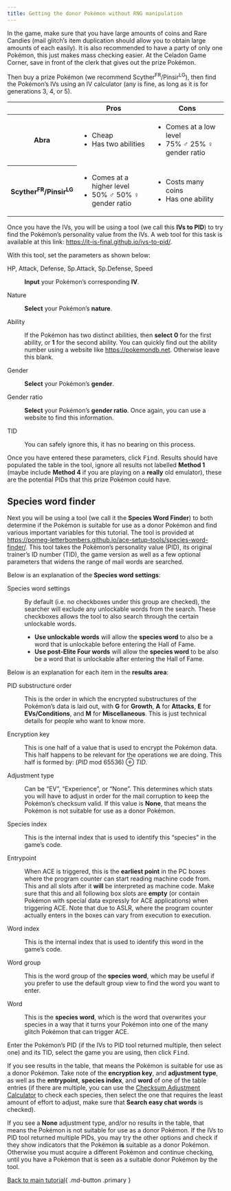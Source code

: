 ```yaml
---
title: Getting the donor Pokémon without RNG manipulation
---
```


In the game, make sure that you have large amounts of coins and Rare Candies (mail glitch’s item duplication should allow you to obtain large amounts of each easily). It is also recommended to have a party of only one Pokémon, this just makes mass checking easier. At the Celadon Game Corner, save in front of the clerk that gives out the prize Pokémon.

Then buy a prize Pokémon (we recommend Scyther<sup>FR</sup>/Pinsir<sup>LG</sup>), then find the Pokémon’s IVs using an IV calculator (any is fine, as long as it is for generations 3, 4, or 5).

<table markdown="block">
<thead>
<tr>
<th scope="col"></th>
<th scope="col">Pros</th>
<th scope="col">Cons</th>
</tr>
</thead>
<tbody markdown="block">
<tr markdown="block">
<th scope="row">Abra</th>
<td markdown="block">

*   Cheap
*   Has two abilities

</td>
<td markdown="block">

*   Comes at a low level
*   75% ♂ 25% ♀ gender ratio

</td>
</tr>
<tr markdown="block">
<th scope="row">Scyther<sup>FR</sup>/Pinsir<sup>LG</sup></th>
<td markdown="block">

*   Comes at a higher level
*   50% ♂ 50% ♀ gender ratio

</td>
<td markdown="block">

*   Costs many coins
*   Has one ability

</td>
</tr>
</tbody>
</table>

Once you have the IVs, you will be using a tool (we call this **IVs to PID**) to try find the Pokémon’s personality value from the IVs. A web tool for this task is available at this link: <https://it-is-final.github.io/ivs-to-pid/>.

With this tool, set the parameters as shown below:

<dl markdown="block">
<dt>HP, Attack, Defense, Sp.Attack, Sp.Defense, Speed</dt>
<dd markdown="block">

**Input** your Pokémon’s corresponding **IV**.

</dd>
<dt>Nature</dt>
<dd markdown="block">

**Select** your Pokémon’s **nature**.

</dd>
<dt>Ability</dt>
<dd markdown="block">

If the Pokémon has two distinct abilities, then **select** **0** for the first ability, or **1** for the second ability. You can quickly find out the ability number using a website like <https://pokemondb.net>. Otherwise leave this blank.

</dd>
<dt>Gender</dt>
<dd markdown="block">

**Select** your Pokémon’s **gender**.

</dd>
<dt>Gender ratio</dt>
<dd markdown="block">

**Select** your Pokémon’s **gender ratio**. Once again, you can use a website to find this information.

</dd>
<dt>TID</dt>
<dd markdown="block">

You can safely ignore this, it has no bearing on this process.

</dd>
</dl>

Once you have entered these parameters, click <kbd>Find</kbd>. Results should have populated the table in the tool, ignore all results not labelled **Method 1** (maybe include **Method 4** if you are playing on a **really** old emulator), these are the potential PIDs that this prize Pokémon could have.

## Species word finder

Next you will be using a tool (we call it the **Species Word Finder**) to both determine if the Pokémon is suitable for use as a donor Pokémon and find various important variables for this tutorial. The tool is provided at <https://pomeg-letterbombers.github.io/ace-setup-tools/species-word-finder/>. This tool takes the Pokémon’s personality value (PID), its original trainer’s ID number (TID), the game version as well as a few optional parameters that widens the range of mail words are searched.

Below is an explanation of the **Species word settings**:

<dl markdown="block">
<dt>Species word settings</dt>
<dd markdown="block">

By default (i.e. no checkboxes under this group are checked), the searcher will exclude any unlockable words from the search. These checkboxes allows the tool to also search through the certain unlockable words.

*   **Use unlockable words** will allow the **species word** to also be a word that is unlockable before entering the Hall of Fame.
*   **Use post-Elite Four words** will allow the **species word** to be also be a word that is unlockable after entering the Hall of Fame.

</dd>
</dl>

Below is an explanation for each item in the **results area**:

<dl markdown="block">
<dt>PID substructure order</dt>
<dd markdown="block">

This is the order in which the encrypted substructures of the Pokémon’s data is laid out, with **G** for **Growth**, **A** for **Attacks**, **E** for **EVs/Conditions**, and **M** for **Miscellaneous**. This is just technical details for people who want to know more.

</dd>
<dt>Encryption key</dt>
<dd markdown="block">

This is one half of a value that is used to encrypt the Pokémon data. This half happens to be relevant for the operations we are doing. This half is formed by: (<var>PID</var> mod 65536) &oplus; <var>TID</var>.

</dd>
<dt>Adjustment type</dt>
<dd markdown="block">

Can be “EV”, “Experience”, or “None”. This determines which stats you will have to adjust in order for the mail corruption to keep the Pokémon’s checksum valid. If this value is **None**, that means the Pokémon is not suitable for use as a donor Pokémon.

</dd>
<dt>Species index</dt>
<dd markdown="block">

This is the internal index that is used to identify this “species” in the game’s code.

</dd>
<dt>Entrypoint</dt>
<dd markdown="block">

When ACE is triggered, this is the **earliest point** in the PC boxes where the program counter can start reading machine code from. This and all slots after it **will** be interpreted as machine code. Make sure that this and all following box slots are **empty** (or contain Pokémon with special data expressly for ACE applications) when triggering ACE. Note that due to ASLR, where the program counter actually enters in the boxes can vary from execution to execution.

</dd>
<dt>Word index</dt>
<dd markdown="block">

This is the internal index that is used to identify this word in the game’s code.

</dd>
<dt>Word group</dt>
<dd markdown="block">

This is the word group of the **species word**, which may be useful if you prefer to use the default group view to find the word you want to enter.

</dd>
<dt>Word</dt>
<dd markdown="block">

This is the **species word**, which is the word that overwrites your species in a way that it turns your Pokémon into one of the many glitch Pokémon that can trigger ACE.

</dd>
</dl>

Enter the Pokémon’s PID (if the IVs to PID tool returned multiple, then select one) and its TID, select the game you are using, then click <kbd>Find</kbd>.

If you see results in the table, that means the Pokémon is suitable for use as a donor Pokémon. Take note of the **encryption key**, and **adjustment type**, as well as the **entrypoint**, **species index**, and **word** of one of the table entries (if there are multiple, you can use the [Checksum Adjustment Calculator](https://pomeg-letterbombers.github.io/ace-setup-tools/adjustment-calc/) to check each species, then select the one that requires the least amount of effort to adjust, make sure that **Search easy chat words** is checked).

If you see a **None** adjustment type, and/or no results in the table, that means the Pokémon is not suitable for use as a donor Pokémon. If the IVs to PID tool returned multiple PIDs, you may try the other options and check if they show indicators that the Pokémon **is** suitable as a donor Pokémon. Otherwise you must acquire a different Pokémon and continue checking, until you have a Pokémon that is seen as a suitable donor Pokémon by the tool.

[Back to main tutorial](jpn-ace.md#adjusting-the-donor-pokémon){ .md-button .primary }
